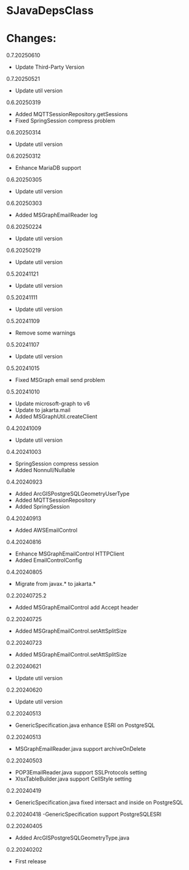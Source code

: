 # SJavaDepsClass

# Changes:
0.7.20250610
- Update Third-Party Version

0.7.20250521
- Update util version

0.6.20250319
- Added MQTTSessionRepository.getSessions
- Fixed SpringSession compress problem

0.6.20250314
- Update util version

0.6.20250312
- Enhance MariaDB support

0.6.20250305
- Update util version

0.6.20250303
- Added MSGraphEmailReader log

0.6.20250224
- Update util version

0.6.20250219
- Update util version

0.5.20241121
- Update util version

0.5.20241111
- Update util version

0.5.20241109
- Remove some warnings

0.5.20241107
- Update util version

0.5.20241015
- Fixed MSGraph email send problem

0.5.20241010
- Update microsoft-graph to v6
- Update to jakarta.mail
- Added MSGraphUtil.createClient

0.4.20241009
- Update util version

0.4.20241003
- SpringSession compress session
- Added Nonnull/Nullable

0.4.20240923
- Added ArcGISPostgreSQLGeometryUserType
- Added MQTTSessionRepository
- Added SpringSession

0.4.20240913
- Added AWSEmailControl

0.4.20240816
- Enhance MSGraphEmailControl HTTPClient
- Added EmailControlConfig

0.4.20240805
- Migrate from javax.* to jakarta.*

0.2.20240725.2
- Added MSGraphEmailControl add Accept header

0.2.20240725
- Added MSGraphEmailControl.setAttSplitSize

0.2.20240723
- Added MSGraphEmailControl.setAttSplitSize

0.2.20240621
- Update util version

0.2.20240620
- Update util version

0.2.20240513
- GenericSpecification.java enhance ESRI on PostgreSQL

0.2.20240513
- MSGraphEmailReader.java support archiveOnDelete

0.2.20240503
- POP3EmailReader.java support SSLProtocols setting
- XlsxTableBuilder.java support CellStyle setting

0.2.20240419
- GenericSpecification.java fixed intersact and inside on PostgreSQL

0.2.20240418
-GenericSpecification support PostgreSQLESRI

0.2.20240405
- Added ArcGISPostgreSQLGeometryType.java

0.2.20240202
- First release